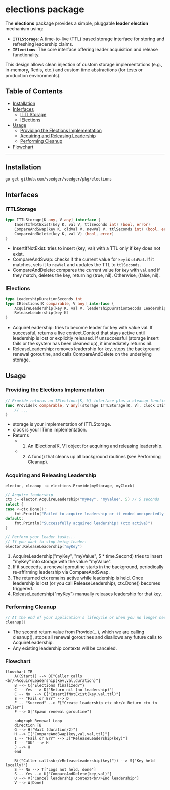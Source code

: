 # elections package

The **elections** package provides a simple, pluggable **leader election** mechanism using:

- **`ITTLStorage`**: A time-to-live (TTL) based storage interface for storing and refreshing leadership claims.
- **`IElections`**: The core interface offering leader acquisition and release functionality.

This design allows clean injection of custom storage implementations (e.g., in-memory, Redis, etc.) and custom time abstractions (for tests or production environments).

## Table of Contents

- [Installation](#installation)
- [Interfaces](#interfaces)
    - [ITTLStorage](#ittlstorage)
    - [IElections](#ielections)
- [Usage](#usage)
    - [Providing the Elections Implementation](#providing-the-elections-implementation)
    - [Acquiring and Releasing Leadership](#acquiring-and-releasing-leadership)
    - [Performing Cleanup](#performing-cleanup)
- [Flowchart](#flowchart)
---

## Installation

```bash
go get github.com/voedger/voedger/pkg/elections
```

## Interfaces

### ITTLStorage

```go
type ITTLStorage[K any, V any] interface {
	InsertIfNotExist(key K, val V, ttlSeconds int) (bool, error)
	CompareAndSwap(key K, oldVal V, newVal V, ttlSeconds int) (bool, error)
	CompareAndDelete(key K, val V) (bool, error)
}
```

- InsertIfNotExist: tries to insert (key, val) with a TTL only if key does not exist.
- CompareAndSwap: checks if the current value for `key` is `oldVal`. If it matches, sets it to `newVal` and updates the TTL to `ttlSeconds`.
- CompareAndDelete: compares the current value for `key` with `val` and if they match, deletes the key, returning (true, nil). Otherwise, (false, nil).

### IElections

```go
type LeadershipDurationSeconds int
type IElections[K comparable, V any] interface {
    AcquireLeadership(key K, val V, leadershipDurationSecods LeadershipDurationSeconds) context.Context
    ReleaseLeadership(key K)
}
```

- AcquireLeadership: tries to become leader for key with value val. If successful, returns a live context.Context that stays active until leadership is lost or explicitly released. If unsuccessful (storage insert fails or the system has been cleaned up), it immediately returns nil.
- ReleaseLeadership: removes leadership for key, stops the background renewal goroutine, and calls CompareAndDelete on the underlying storage.

## Usage

### Providing the Elections Implementation

```go
// Provide returns an IElections[K, V] interface plus a cleanup function.
func Provide[K comparable, V any](storage ITTLStorage[K, V], clock ITime) (IElections[K, V], func()) {
    // ...
}
```

- storage is your implementation of ITTLStorage.
- clock is your ITime implementation.
- Returns
  - 1. An IElections[K, V] object for acquiring and releasing leadership.
  - 2. A func() that cleans up all background routines (see Performing Cleanup).

### Acquiring and Releasing Leadership

```go
elector, cleanup := elections.Provide(myStorage, myClock)

// Acquire leadership
ctx := elector.AcquireLeadership("myKey", "myValue", 5) // 5 seconds
select {
case <-ctx.Done():
    fmt.Println("Failed to acquire leadership or it ended unexpectedly.")
default:
    fmt.Println("Successfully acquired leadership! (ctx active)")
}

// Perform your leader tasks...
// If you want to stop being leader:
elector.ReleaseLeadership("myKey")
```

1.	AcquireLeadership("myKey", "myValue", 5 * time.Second) tries to insert "myKey" into storage with the value "myValue".
2. If it succeeds, a renewal goroutine starts in the background, periodically re-affirming leadership via CompareAndSwap.
3.	The returned ctx remains active while leadership is held. Once leadership is lost (or you call ReleaseLeadership), ctx.Done() becomes triggered.
4.	ReleaseLeadership("myKey") manually releases leadership for that key.

### Performing Cleanup

```go
// At the end of your application's lifecycle or when you no longer need elections:
cleanup()
```

- The second return value from Provide(...), which we are calling cleanup(), stops all renewal goroutines and disallows any future calls to AcquireLeadership.
- Any existing leadership contexts will be canceled.

### Flowchart
```mermaid
flowchart TB
    A((Start)) --> B["Caller calls <br/>AcquireLeadership(key,val,duration)"]
    B --> C{"Elections finalized?"}
    C -- Yes --> D["Return nil (no leadership)"]
    C -- No  --> E["InsertIfNotExist(key,val,ttl)"]
    E -- "Fail or Err" --> D
    E -- "Succeed" --> F["Create leadership ctx <br/> Return ctx to caller"]
    F --> G["Spawn renewal goroutine"]

    subgraph Renewal Loop
    direction TB
    G --> H["Wait (duration/2)"]
    H --> I["CompareAndSwap(key,val,val,ttl)"]
    I -- "Fail or Err" --> J["ReleaseLeadership(key)"]
    I -- "OK" --> H
    J --> H
    end

    R(("Caller calls<br/>ReleaseLeadership(key)")) --> S{"Key held locally?"}
    S -- No --> T["Logs not held, done"]
    S -- Yes --> U["CompareAndDelete(key,val)"]
    U --> V["Cancel leadership context<br/>End leadership"]
    V --> W[Done]
```

